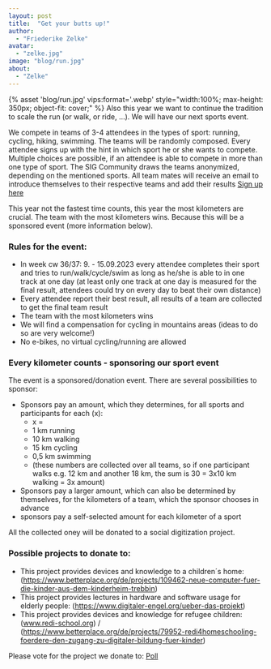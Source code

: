 ```yaml
---
layout: post
title:  "Get your butts up!"
author:
  - "Friederike Zelke"
avatar: 
  - "zelke.jpg"
image: "blog/run.jpg"
about:
  - "Zelke"
---
```

{% asset 'blog/run.jpg' vips:format='.webp' style="width:100%; max-height: 350px; object-fit: cover;" %}
Also this year we want to continue the tradition to scale the run (or walk, or ride, ...). We will have our next sports event.

We compete in teams of 3-4 attendees in the types of sport: running, cycling, hiking, swimming. The teams will be randomly composed. Every attendee signs up with the hint in which sport he or she wants to compete. Multiple choices are possible, if an attendee is able to compete in more than one type of sport. The SIG Community draws the teams anonymized, depending on the mentioned sports. All team mates will receive an email to introduce themselves to their respective teams and add their results [Sign up here](https://scs.sovereignit.de/nextcloud/apps/forms/tBpJLwaArj4eRHpt)

This year not the fastest time counts, this year the most kilometers are crucial. The team with the most kilometers wins. Because this will be a sponsored event (more information below). 

### Rules for the event:
* In week cw 36/37: 9. - 15.09.2023 every attendee completes their sport and tries to run/walk/cycle/swim as long as he/she is able to in one track at one day (at least only one track at one day is measured for the final result, attendees could try on every day to beat their own distance)
* Every attendee report their best result, all results of a team are collected to get the final team result
* The team with the most kilometers wins
* We will find a compensation for cycling in mountains areas (ideas to do so are very welcome!)
* No e-bikes, no virtual cycling/running are allowed

### Every kilometer counts - sponsoring our sport event
The event is a sponsored/donation event. There are several possibilities to sponsor:
* Sponsors pay an amount, which they determines, for all sports and participants for each (x):
    * x =
    * 1 km running
    * 10 km walking
    * 15 km cycling
    * 0,5 km swimming
    * (these numbers are collected over all teams, so if one participant walks e.g. 12 km and another 18 km, the sum is 30 = 3x10 km walking = 3x amount)
* Sponsors pay a larger amount, which can also be determined by themselves, for the kilometers of a team, which the sponsor chooses in advance
* sponsors pay a self-selected amount for each kilometer of a sport

All the collected oney will be donated to a social digitization project.

### Possible projects to donate to:
* This project provides devices and knowledge to a children´s home: (https://www.betterplace.org/de/projects/109462-neue-computer-fuer-die-kinder-aus-dem-kinderheim-trebbin)
* This project provides lectures in hardware and software usage for elderly people: (https://www.digitaler-engel.org/ueber-das-projekt) 
* This project provides devices and knowledge for refugee children: (www.redi-school.org) / (https://www.betterplace.org/de/projects/79952-redi4homeschooling-foerdere-den-zugang-zu-digitaler-bildung-fuer-kinder)

Please vote for the project we donate to: [Poll](https://scs.sovereignit.de/nextcloud/apps/polls/s/ptvcZeIOyhAZa4yA)